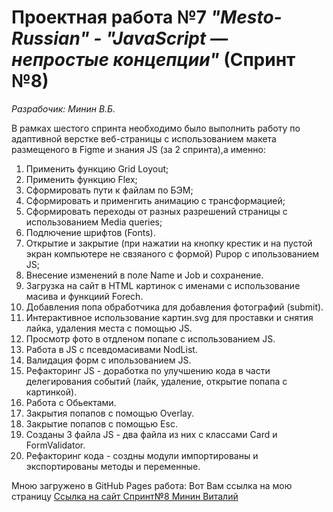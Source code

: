 # Проектная работа №7 _"Mesto-Russian" - "JavaScript — непростые концепции"_ (Спринт №8)  
*Разрабочик: Минин В.Б.*

В рамках шестого спринта необходимо было выполнить работу по   
адаптивной верстке веб-страницы с использованием макета размещеного в Figme и знания JS (за 2 спринта),а именно:  

1. Применить функцию Grid Loyout;  
2. Применить функцию Flex;  
3. Сформировать пути к файлам по БЭМ;  
4. Сформировать и применгить анимацию с трансформацией;
5. Сформировать переходы от разных разрешений страницы с использованием Media queries;
6. Подлючение шрифтов (Fonts).
7. Открытие и закрытие (при нажатии на кнопку крестик и на пустой экран компьютере не свзяаного с формой) Pupop с ипользованием JS;
8. Внесение изменений в поле Name и Job и сохранение.
9. Загрузка на сайт в HTML картинок с именами с использование масива и функциий Forech.
10. Добавления попа обработчика для добавления фотографий (submit).
11. Интерактивное использование картин.svg для проставки и снятия лайка, удаления места с помощью JS.
12. Просмотр фото в отдленом попапе с использованием JS.
13. Работа в JS с псевдомасивами NodList.
14. Валидация форм с ипользованием JS.
15. Рефакторинг JS - доработка по улучшению кода в части делегирования событий (лайк, удаление, открытие попапа с картинкой).
16. Работа с Обьектами.
17. Закрытия попапов с помощью Overlay.
18. Закрытие попапов с помощью Esc.
19. Созданы 3 файла JS - два файла из них с классами Card и FormValidator.
20. Рефакторинг кода - создны модули импортированы и экспортированы методы и переменные.

Мною загружено в GitHub Pages работа: Вот Вам ссылка на мою страницу [Ссылка на сайт Спринт№8 Минин Виталий](https://mininvitaliy.github.io/mesto/)